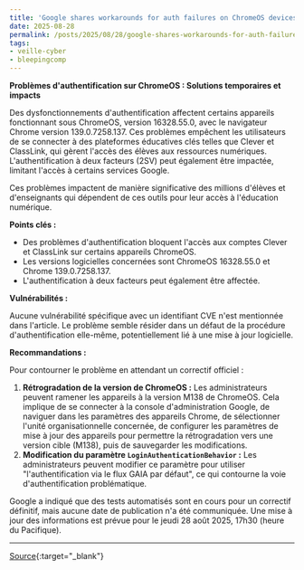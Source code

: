 ```yaml
---
title: 'Google shares workarounds for auth failures on ChromeOS devices'
date: 2025-08-28
permalink: /posts/2025/08/28/google-shares-workarounds-for-auth-failures-on-chromeos-devices/
tags:
- veille-cyber
- bleepingcomp
---
```

**Problèmes d'authentification sur ChromeOS : Solutions temporaires et impacts**

Des dysfonctionnements d'authentification affectent certains appareils fonctionnant sous ChromeOS, version 16328.55.0, avec le navigateur Chrome version 139.0.7258.137. Ces problèmes empêchent les utilisateurs de se connecter à des plateformes éducatives clés telles que Clever et ClassLink, qui gèrent l'accès des élèves aux ressources numériques. L'authentification à deux facteurs (2SV) peut également être impactée, limitant l'accès à certains services Google.

Ces problèmes impactent de manière significative des millions d'élèves et d'enseignants qui dépendent de ces outils pour leur accès à l'éducation numérique.

**Points clés :**

*   Des problèmes d'authentification bloquent l'accès aux comptes Clever et ClassLink sur certains appareils ChromeOS.
*   Les versions logicielles concernées sont ChromeOS 16328.55.0 et Chrome 139.0.7258.137.
*   L'authentification à deux facteurs peut également être affectée.

**Vulnérabilités :**

Aucune vulnérabilité spécifique avec un identifiant CVE n'est mentionnée dans l'article. Le problème semble résider dans un défaut de la procédure d'authentification elle-même, potentiellement lié à une mise à jour logicielle.

**Recommandations :**

Pour contourner le problème en attendant un correctif officiel :

1.  **Rétrogradation de la version de ChromeOS :** Les administrateurs peuvent ramener les appareils à la version M138 de ChromeOS. Cela implique de se connecter à la console d'administration Google, de naviguer dans les paramètres des appareils Chrome, de sélectionner l'unité organisationnelle concernée, de configurer les paramètres de mise à jour des appareils pour permettre la rétrogradation vers une version cible (M138), puis de sauvegarder les modifications.
2.  **Modification du paramètre `LoginAuthenticationBehavior` :** Les administrateurs peuvent modifier ce paramètre pour utiliser "l'authentification via le flux GAIA par défaut", ce qui contourne la voie d'authentification problématique.

Google a indiqué que des tests automatisés sont en cours pour un correctif définitif, mais aucune date de publication n'a été communiquée. Une mise à jour des informations est prévue pour le jeudi 28 août 2025, 17h30 (heure du Pacifique).

---
[Source](https://www.bleepingcomputer.com/news/google/google-shares-chromeos-workarounds-for-clever-classlink-auth-failures/){:target="_blank"}

